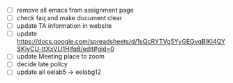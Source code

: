 - [ ] remove all emacs from assignment page
- [ ] check faq and make document clear
- [ ] update TA information in website
- [ ] update https://docs.google.com/spreadsheets/d/1sQcRYTVg5YyGEGvqBlKi4QYSKiyCU-ttXxVLl1Hifq8/edit#gid=0
- [ ] update Meeting place to zoom
- [ ] decide late policy
- [ ] update all eelab5 -> eelabg12
